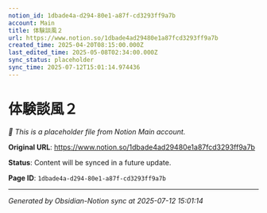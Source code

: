 ```yaml
---
notion_id: 1dbade4a-d294-80e1-a87f-cd3293ff9a7b
account: Main
title: 体験談風２
url: https://www.notion.so/1dbade4ad29480e1a87fcd3293ff9a7b
created_time: 2025-04-20T08:15:00.000Z
last_edited_time: 2025-05-08T02:34:00.000Z
sync_status: placeholder
sync_time: 2025-07-12T15:01:14.974436
---
```


# 体験談風２

*🔄 This is a placeholder file from Notion Main account.*

**Original URL**: https://www.notion.so/1dbade4ad29480e1a87fcd3293ff9a7b

**Status**: Content will be synced in a future update.

**Page ID**: `1dbade4a-d294-80e1-a87f-cd3293ff9a7b`

---

*Generated by Obsidian-Notion sync at 2025-07-12 15:01:14*
